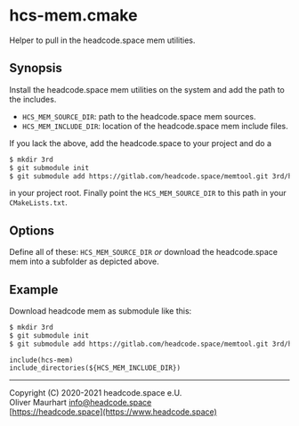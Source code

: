 # hcs-mem.cmake

Helper to pull in the headcode.space mem utilities.


## Synopsis

Install the headcode.space mem utilities on the system and add the path to the includes.

* `HCS_MEM_SOURCE_DIR`: path to the headcode.space mem sources.
* `HCS_MEM_INCLUDE_DIR`: location of the headcode.space mem include files.

If you lack the above, add the headcode.space to your project and do a
```bash
$ mkdir 3rd
$ git submodule init
$ git submodule add https://gitlab.com/headcode.space/memtool.git 3rd/hcs-mem
```
in your project root. Finally point the `HCS_MEM_SOURCE_DIR` to this path in your `CMakeLists.txt`.


## Options

Define all of these: `HCS_MEM_SOURCE_DIR` *or* download the headcode.space mem into a subfolder as 
depicted above.


## Example

Download headcode mem as submodule like this:

```bash
$ mkdir 3rd
$ git submodule init
$ git submodule add https://gitlab.com/headcode.space/memtool.git 3rd/hcs-mem
```

```
include(hcs-mem)
include_directories(${HCS_MEM_INCLUDE_DIR})
```


---

Copyright (C) 2020-2021 headcode.space e.U.  
Oliver Maurhart <info@headcode.space>  
[https://headcode.space](https://www.headcode.space)  
